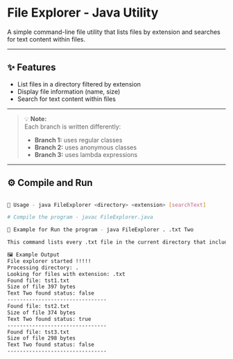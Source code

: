 # File Explorer - Java Utility

A simple command-line file utility that lists files by extension and searches for text content within files.

---

## ✨ Features
- List files in a directory filtered by extension  
- Display file information (name, size)  
- Search for text content within files  

---

> 💡 **Note:**  
> Each branch is written differently:  
> - **Branch 1:** uses regular classes  
> - **Branch 2:** uses anonymous classes  
> - **Branch 3:** uses lambda expressions  

---

## ⚙️ Compile and Run

```bash

📘 Usage - java FileExplorer <directory> <extension> [searchText]

# Compile the program - javac FileExplorer.java

🧩 Example for Run the program - java FileExplorer . .txt Two

This command lists every .txt file in the current directory that includes the word "Two".

🖼️ Example Output
File explorer started !!!!!
Processing directory: .
Looking for files with extension: .txt
Found file: tst1.txt
Size of file 397 bytes
Text Two found status: false    
--------------------------------
Found file: tst2.txt
Size of file 374 bytes
Text Two found status: true     
--------------------------------
Found file: tst3.txt
Size of file 298 bytes
Text Two found status: false    
--------------------------------


